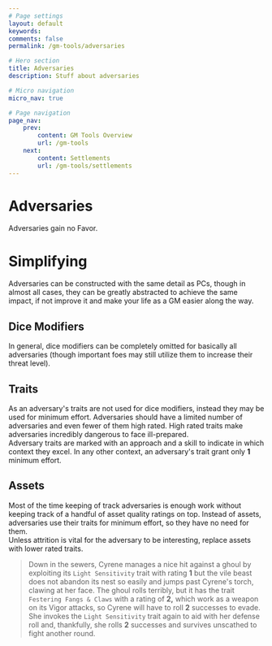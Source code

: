 ```yaml
---
# Page settings
layout: default
keywords:
comments: false
permalink: /gm-tools/adversaries

# Hero section
title: Adversaries
description: Stuff about adversaries

# Micro navigation
micro_nav: true

# Page navigation
page_nav:
    prev:
        content: GM Tools Overview
        url: /gm-tools
    next:
        content: Settlements
        url: /gm-tools/settlements
---
```


# Adversaries

Adversaries gain no Favor.



# Simplifying

Adversaries can be constructed with the same detail as PCs, though in almost all cases, they can be greatly abstracted to achieve the same impact, if not improve it and make your life as a GM easier along the way.

## Dice Modifiers

In general, dice modifiers can be completely omitted for basically all adversaries (though important foes may still utilize them to increase their threat level).

## Traits

As an adversary's traits are not used for dice modifiers, instead they may be used for minimum effort. Adversaries should have a limited number of adversaries and even fewer of them high rated. High rated traits make adversaries incredibly dangerous to face ill-prepared.  
Adversary traits are marked with an approach and a skill to indicate in which context they excel. In any other context, an adversary's trait grant only **1** minimum effort.

## Assets

Most of the time keeping of track adversaries is enough work without keeping track of a handful of asset quality ratings on top. Instead of assets, adversaries use their traits for minimum effort, so they have no need for them.  
Unless attrition is vital for the adversary to be interesting, replace assets with lower rated traits.

> Down in the sewers, Cyrene manages a nice hit against a ghoul by exploiting its `Light Sensitivity` trait with rating **1** but the vile beast does not abandon its nest so easily and jumps past Cyrene's torch, clawing at her face. The ghoul rolls terribly, but it has the trait `Festering Fangs & Claws` with a rating of **2,** which work as a weapon on its Vigor attacks, so Cyrene will have to roll **2** successes to evade. She invokes the `Light Sensitivity` trait again to aid with her defense roll and, thankfully, she rolls **2** successes and survives unscathed to fight another round.
